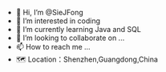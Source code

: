 - 👋 Hi, I’m @SieJFong
- 👀 I’m interested in coding
- 🌱 I’m currently learning Java and SQL
- 💞️ I’m looking to collaborate on ...
- 📫 How to reach me ...
- 🗺 Location：Shenzhen,Guangdong,China

<!---
SieJFong/SieJFong is a ✨ special ✨ repository because its `README.md` (this file) appears on your GitHub profile.
You can click the Preview link to take a look at your changes.
--->
